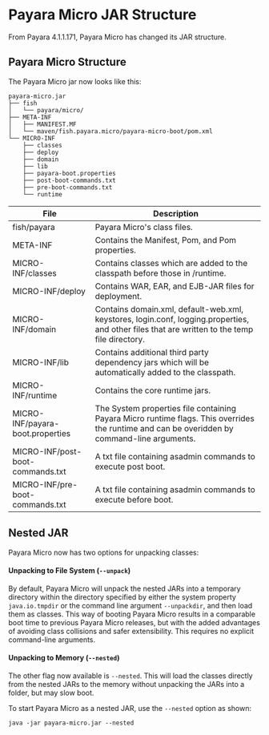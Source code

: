 # Payara Micro JAR Structure

From Payara 4.1.1.171, Payara Micro has changed its JAR structure.

## Payara Micro Structure

The Payara Micro jar now looks like this:

```Shell
payara-micro.jar
├── fish
│   └── payara/micro/
├── META-INF
│   ├── MANIFEST.MF
│   └── maven/fish.payara.micro/payara-micro-boot/pom.xml
└── MICRO-INF
    ├── classes
    ├── deploy
    ├── domain
    ├── lib
    ├── payara-boot.properties
    ├── post-boot-commands.txt
    ├── pre-boot-commands.txt
    └── runtime
```

| File | Description|
|---|---|
|fish/payara|Payara Micro's class files.|
|META-INF|Contains the Manifest, Pom, and Pom properties.|
|MICRO-INF/classes|Contains classes which are added to the classpath before those in /runtime.|
|MICRO-INF/deploy|Contains WAR, EAR, and EJB-JAR files for deployment.|
|MICRO-INF/domain|Contains domain.xml, default-web.xml, keystores, login.conf, logging.properties, and other files that are written to the temp file directory.|
|MICRO-INF/lib|Contains additional third party dependency jars which will be automatically added to the classpath.|
|MICRO-INF/runtime|Contains the core runtime jars.|
|MICRO-INF/payara-boot.properties|The System properties file containing Payara Micro runtime flags. This overrides the runtime and can be overidden by command-line arguments.|
|MICRO-INF/post-boot-commands.txt|A txt file containing asadmin commands to execute post boot.|
|MICRO-INF/pre-boot-commands.txt|A txt file containing asadmin commands to execute before boot.|

## Nested JAR

Payara Micro now has two options for unpacking classes:

#### Unpacking to File System (`--unpack`)

By default, Payara Micro will unpack the nested JARs into a temporary directory within the directory specified by either the system property `java.io.tmpdir` or the command line argument `--unpackdir`, and then load them as classes.
This way of booting Payara Micro results in a comparable boot time to previous Payara Micro releases, but with the added advantages of avoiding class collisions and safer extensibility.
This requires no explicit command-line arguments.

#### Unpacking to Memory (`--nested`)

The other flag now available is `--nested`.
This will load the classes directly from the nested JARs to the memory without unpacking the JARs into a folder, but may slow boot.

To start Payara Micro as a nested JAR, use the `--nested` option as shown:

```Shell
java -jar payara-micro.jar --nested
```
